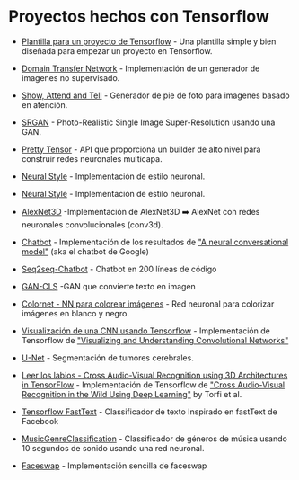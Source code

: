 # Proyectos hechos con Tensorflow 

* [Plantilla para un proyecto de Tensorflow](https://github.com/Mrgemy95/Tensorflow-Project-Template) - Una plantilla simple y bien diseñada para empezar un proyecto en Tensorflow.  
* [Domain Transfer Network](https://github.com/yunjey/dtn-tensorflow) - Implementación de un generador de imagenes no supervisado.  
* [Show, Attend and Tell](https://github.com/yunjey/show_attend_and_tell) - Generador de pie de foto para imagenes basado en atención. 
* [SRGAN](https://github.com/tensorlayer/srgan) - Photo-Realistic Single Image Super-Resolution usando una GAN.
* [Pretty Tensor](https://github.com/google/prettytensor) - API  que proporciona un builder de alto nivel para construir redes neuronales multicapa. 
* [Neural Style](https://github.com/anishathalye/neural-style) - Implementación de estilo neuronal.
* [Neural Style](https://github.com/cysmith/neural-style-tf) -
  Implementación de estilo neuronal.
* [AlexNet3D](https://github.com/denti/AlexNet3D) -Implementación de AlexNet3D :arrow_right:  AlexNet con redes neuronales convolucionales (conv3d).
* [Chatbot](https://github.com/Conchylicultor/DeepQA) - Implementación de los resultados de ["A neural conversational model"](http://arxiv.org/abs/1506.05869) (aka el chatbot de Google)
* [Seq2seq-Chatbot](https://github.com/tensorlayer/seq2seq-chatbot) - Chatbot en 200 líneas de código
* [GAN-CLS](https://github.com/zsdonghao/text-to-image) -GAN que convierte texto en imagen

* [Colornet - NN para colorear imágenes](https://github.com/pavelgonchar/colornet) - Red neuronal para colorizar imágenes en blanco y negro. 
* [Visualización de una CNN usando Tensorflow](https://github.com/InFoCusp/tf_cnnvis) - Implementación de Tensorflow de  ["Visualizing and Understanding Convolutional Networks"](https://www.cs.nyu.edu/~fergus/papers/zeilerECCV2014.pdf)
* [U-Net](https://github.com/zsdonghao/u-net-brain-tumor) - Segmentación de tumores cerebrales. 
* [Leer los labios - Cross Audio-Visual Recognition using 3D Architectures in TensorFlow](https://github.com/astorfi/lip-reading-deeplearning) - Implementación de Tensorflow de  ["Cross Audio-Visual Recognition in the Wild Using Deep Learning"](https://arxiv.org/abs/1706.05739) by Torfi et al.
* [Tensorflow FastText](https://github.com/apcode/tensorflow_fasttext) - Classificador de texto Inspirado en fastText de Facebook 
* [MusicGenreClassification](https://github.com/mlachmish/MusicGenreClassification) - Classificador de géneros de música usando 10 segundos de sonido usando una red neuronal.
* [Faceswap](https://github.com/ianholing/simplest_faceswap_deepfakes_tensorflow/blob/master/simple_deepfakes_faceswap.ipynb) - Implementación sencilla de faceswap
